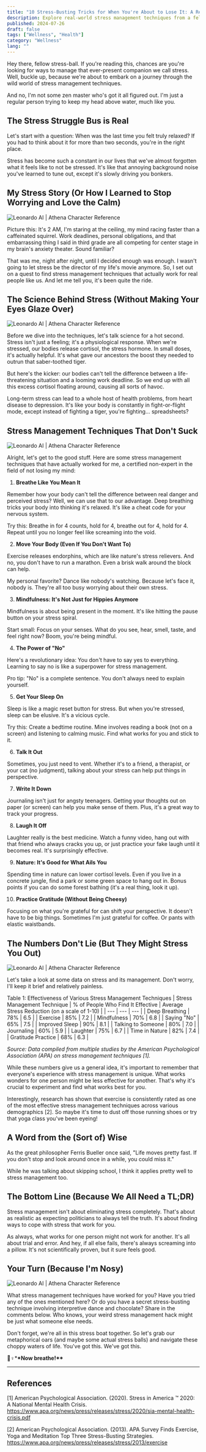 ```yaml
---
title: "10 Stress-Busting Tricks for When You're About to Lose It: A Regular Person's Guide"
description: Explore real-world stress management techniques from a fellow stress-ball. Learn to cope with daily pressures and find your calm.
published: 2024-07-26
draft: false
tags: ["Wellness", "Health"]
category: "Wellness"
lang: ""
---
```



Hey there, fellow stress-ball. If you're reading this, chances are you're looking for ways to manage that ever-present companion we call stress. Well, buckle up, because we're about to embark on a journey through the wild world of stress management techniques.

And no, I'm not some zen master who's got it all figured out. I'm just a regular person trying to keep my head above water, much like you.


## The Stress Struggle Bus is Real

Let's start with a question: When was the last time you felt truly relaxed? If you had to think about it for more than two seconds, you're in the right place.

Stress has become such a constant in our lives that we've almost forgotten what it feels like to not be stressed. It's like that annoying background noise you've learned to tune out, except it's slowly driving you bonkers.

## My Stress Story (Or How I Learned to Stop Worrying and Love the Calm)

![Leonardo AI | Athena Character Reference](https://res-5.cloudinary.com/ddicetqs5/image/upload/f_auto,fl_force_strip,q_auto:best/v1/wayfinder-ghost-blog/Illustrative_Albedo_A_captivating_techsavvy_woman_Athena_exudi_1)

Picture this: It's 2 AM, I'm staring at the ceiling, my mind racing faster than a caffeinated squirrel. Work deadlines, personal obligations, and that embarrassing thing I said in third grade are all competing for center stage in my brain's anxiety theater. Sound familiar?

That was me, night after night, until I decided enough was enough. I wasn't going to let stress be the director of my life's movie anymore. So, I set out on a quest to find stress management techniques that actually work for real people like us. And let me tell you, it's been quite the ride.

## The Science Behind Stress (Without Making Your Eyes Glaze Over)

![Leonardo AI | Athena Character Reference](https://res-5.cloudinary.com/ddicetqs5/image/upload/f_auto,fl_force_strip,q_auto:best/v1/wayfinder-ghost-blog/Illustrative_Albedo_A_captivating_techsavvy_woman_Athena_exudi_7--2-)

Before we dive into the techniques, let's talk science for a hot second. Stress isn't just a feeling; it's a physiological response. When we're stressed, our bodies release cortisol, the stress hormone. In small doses, it's actually helpful. It's what gave our ancestors the boost they needed to outrun that saber-toothed tiger.

But here's the kicker: our bodies can't tell the difference between a life-threatening situation and a looming work deadline. So we end up with all this excess cortisol floating around, causing all sorts of havoc.

Long-term stress can lead to a whole host of health problems, from heart disease to depression. It's like your body is constantly in fight-or-flight mode, except instead of fighting a tiger, you're fighting... spreadsheets?

## Stress Management Techniques That Don't Suck

![Leonardo AI | Athena Character Reference](https://res-4.cloudinary.com/ddicetqs5/image/upload/f_auto,fl_force_strip,q_auto:best/v1/wayfinder-ghost-blog/Illustrative_Albedo_Heres_the_more_specific_promptA_captivatin_7--3-)

Alright, let's get to the good stuff. Here are some stress management techniques that have actually worked for me, a certified non-expert in the field of not losing my mind:

1. **Breathe Like You Mean It**

Remember how your body can't tell the difference between real danger and perceived stress? Well, we can use that to our advantage. Deep breathing tricks your body into thinking it's relaxed. It's like a cheat code for your nervous system.

Try this: Breathe in for 4 counts, hold for 4, breathe out for 4, hold for 4. Repeat until you no longer feel like screaming into the void.

2. **Move Your Body (Even If You Don't Want To)**

Exercise releases endorphins, which are like nature's stress relievers. And no, you don't have to run a marathon. Even a brisk walk around the block can help.

My personal favorite? Dance like nobody's watching. Because let's face it, nobody is. They're all too busy worrying about their own stress.

3. **Mindfulness: It's Not Just for Hippies Anymore**

Mindfulness is about being present in the moment. It's like hitting the pause button on your stress spiral.

Start small: Focus on your senses. What do you see, hear, smell, taste, and feel right now? Boom, you're being mindful.

4. **The Power of "No"**

Here's a revolutionary idea: You don't have to say yes to everything. Learning to say no is like a superpower for stress management.

Pro tip: "No" is a complete sentence. You don't always need to explain yourself.

5. **Get Your Sleep On**

Sleep is like a magic reset button for stress. But when you're stressed, sleep can be elusive. It's a vicious cycle.

Try this: Create a bedtime routine. Mine involves reading a book (not on a screen) and listening to calming music. Find what works for you and stick to it.

6. **Talk It Out**

Sometimes, you just need to vent. Whether it's to a friend, a therapist, or your cat (no judgment), talking about your stress can help put things in perspective.

7. **Write It Down**

Journaling isn't just for angsty teenagers. Getting your thoughts out on paper (or screen) can help you make sense of them. Plus, it's a great way to track your progress.

8. **Laugh It Off**

Laughter really is the best medicine. Watch a funny video, hang out with that friend who always cracks you up, or just practice your fake laugh until it becomes real. It's surprisingly effective.

9. **Nature: It's Good for What Ails You**

Spending time in nature can lower cortisol levels. Even if you live in a concrete jungle, find a park or some green space to hang out in. Bonus points if you can do some forest bathing (it's a real thing, look it up).

10. **Practice Gratitude (Without Being Cheesy)**

Focusing on what you're grateful for can shift your perspective. It doesn't have to be big things. Sometimes I'm just grateful for coffee. Or pants with elastic waistbands.

## The Numbers Don't Lie (But They Might Stress You Out)

![Leonardo AI | Athena Character Reference](https://res-5.cloudinary.com/ddicetqs5/image/upload/f_auto,fl_force_strip,q_auto:best/v1/wayfinder-ghost-blog/Illustrative_Albedo_A_captivating_techsavvy_woman_Athena_exudi_0)

Let's take a look at some data on stress and its management. Don't worry, I'll keep it brief and relatively painless.

Table 1: Effectiveness of Various Stress Management Techniques
| Stress Management Technique | % of People Who Find It Effective | Average Stress Reduction (on a scale of 1-10) |
| --- | --- | --- |
| Deep Breathing | 78% | 6.5 |
| Exercise | 85% | 7.2 |
| Mindfulness | 70% | 6.8 |
| Saying "No" | 65% | 7.5 |
| Improved Sleep | 90% | 8.1 |
| Talking to Someone | 80% | 7.0 |
| Journaling | 60% | 5.9 |
| Laughter | 75% | 6.7 |
| Time in Nature | 82% | 7.4 |
| Gratitude Practice | 68% | 6.3 |

_Source: Data compiled from multiple studies by the American Psychological Association (APA) on stress management techniques [1]._

While these numbers give us a general idea, it's important to remember that everyone's experience with stress management is unique. What works wonders for one person might be less effective for another. That's why it's crucial to experiment and find what works best for you.

Interestingly, research has shown that exercise is consistently rated as one of the most effective stress management techniques across various demographics [2]. So maybe it's time to dust off those running shoes or try that yoga class you've been eyeing!

## A Word from the (Sort of) Wise

As the great philosopher Ferris Bueller once said, "Life moves pretty fast. If you don't stop and look around once in a while, you could miss it."

While he was talking about skipping school, I think it applies pretty well to stress management too.

## The Bottom Line (Because We All Need a TL;DR)

Stress management isn't about eliminating stress completely. That's about as realistic as expecting politicians to always tell the truth. It's about finding ways to cope with stress that work for you.

As always, what works for one person might not work for another. It's all about trial and error. And hey, if all else fails, there's always screaming into a pillow. It's not scientifically proven, but it sure feels good.

## Your Turn (Because I'm Nosy)

![Leonardo AI | Athena Character Reference](https://res-1.cloudinary.com/ddicetqs5/image/upload/f_auto,fl_force_strip,q_auto:best/v1/wayfinder-ghost-blog/Illustrative_Albedo_A_captivating_techsavvy_woman_Athena_exudi_1--3-)

What stress management techniques have worked for you? Have you tried any of the ones mentioned here? Or do you have a secret stress-busting technique involving interpretive dance and chocolate? Share in the comments below. Who knows, your weird stress management hack might be just what someone else needs.

Don't forget, we're all in this stress boat together. So let's grab our metaphorical oars (and maybe some actual stress balls) and navigate these choppy waters of life. You've got this. We've got this.

🧘♀️\***\*Now breathe!\*\***

---

## References

[1] American Psychological Association. (2020). Stress in America ™ 2020: A National Mental Health Crisis. https://www.apa.org/news/press/releases/stress/2020/sia-mental-health-crisis.pdf

[2] American Psychological Association. (2013). APA Survey Finds Exercise, Yoga and Meditation Top Three Stress-Busting Strategies. https://www.apa.org/news/press/releases/stress/2013/exercise
